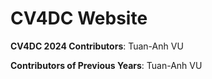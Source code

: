 # CV4DC Website

**CV4DC 2024 Contributors**: Tuan-Anh VU

**Contributors of Previous Years**: Tuan-Anh VU
